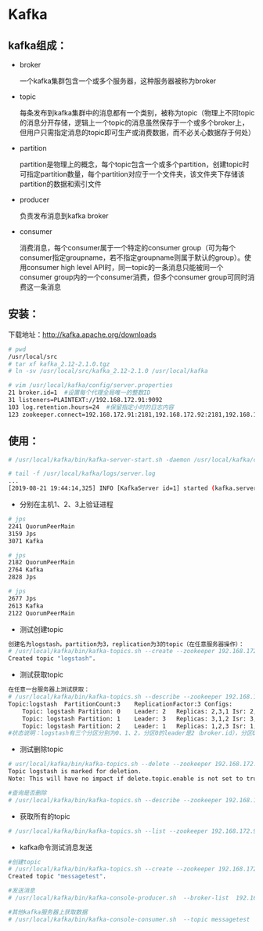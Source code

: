 # Kafka

## kafka组成：

- broker

  一个kafka集群包含一个或多个服务器，这种服务器被称为broker

- topic

  每条发布到kafka集群中的消息都有一个类别，被称为topic（物理上不同topic的消息分开存储，逻辑上一个topic的消息虽然保存于一个或多个broker上，但用户只需指定消息的topic即可生产或消费数据，而不必关心数据存于何处）

- partition

  partition是物理上的概念，每个topic包含一个或多个partition，创建topic时可指定partition数量，每个partition对应于一个文件夹，该文件夹下存储该partition的数据和索引文件

- producer

  负责发布消息到kafka broker

- consumer

  消费消息，每个consumer属于一个特定的consumer group（可为每个consumer指定groupname，若不指定groupname则属于默认的group）。使用consumer high level API时，同一topic的一条消息只能被同一个consumer group内的一个consumer消费，但多个consumer group可同时消费这一条消息

## 安装：

下载地址：http://kafka.apache.org/downloads

```bash
# pwd
/usr/local/src
# tar xf kafka_2.12-2.1.0.tgz
# ln -sv /usr/local/src/kafka_2.12-2.1.0 /usr/local/kafka

# vim /usr/local/kafka/config/server.properties
21 broker.id=1  #设置每个代理全局唯一的整数ID
31 listeners=PLAINTEXT://192.168.172.91:9092
103 log.retention.hours=24  #保留指定小时的日志内容
123 zookeeper.connect=192.168.172.91:2181,192.168.172.92:2181,192.168.172.93:2181 #所有的zookeeper地址
```

## 使用：

```bash
# /usr/local/kafka/bin/kafka-server-start.sh -daemon /usr/local/kafka/config/server.properties  #以守护进程的方式启动

# tail -f /usr/local/kafka/logs/server.log
...
[2019-08-21 19:44:14,325] INFO [KafkaServer id=1] started (kafka.server.KafkaServer)
```

- 分别在主机1、2、3上验证进程

```bash
# jps
2241 QuorumPeerMain
3159 Jps
3071 Kafka

# jps
2182 QuorumPeerMain
2764 Kafka
2828 Jps

# jps
2677 Jps
2613 Kafka
2122 QuorumPeerMain
```

- 测试创建topic

```bash
创建名为logstash，partition为3，replication为3的topic（在任意服务器操作）：
# /usr/local/kafka/bin/kafka-topics.sh --create --zookeeper 192.168.172.91:2181,192.168.172.92:2181,192.168.172.93:2181 --partitions 3 --replication-factor 3 --topic logstash
Created topic "logstash".
```

- 测试获取topic

```bash
在任意一台服务器上测试获取：
# /usr/local/kafka/bin/kafka-topics.sh --describe --zookeeper 192.168.172.91:2181,192.168.172.92:2181,192.168.172.93:2181 --topic logstash
Topic:logstash	PartitionCount:3	ReplicationFactor:3	Configs:
	Topic: logstash	Partition: 0	Leader: 2	Replicas: 2,3,1	Isr: 2,3,1
	Topic: logstash	Partition: 1	Leader: 3	Replicas: 3,1,2	Isr: 3,1,2
	Topic: logstash	Partition: 2	Leader: 1	Replicas: 1,2,3	Isr: 1,2,3
#状态说明：logstash有三个分区分别为0、1、2，分区0的leader是2（broker.id），分区0有三个副本，并且状态都为Isr（In-sync，表示可以参加选举成为leader）
```

- 测试删除topic

```bash
# usr/local/kafka/bin/kafka-topics.sh --delete --zookeeper 192.168.172.91:2181,192.168.172.92:2181,192.168.172.93:2181 --topic logstash
Topic logstash is marked for deletion.
Note: This will have no impact if delete.topic.enable is not set to true.

#查询是否删除
# /usr/local/kafka/bin/kafka-topics.sh --describe --zookeeper 192.168.172.91:2181,192.168.172.92:2181,192.168.172.93:2181 --topic logstash
```

- 获取所有的topic

```bash
# /usr/local/kafka/bin/kafka-topics.sh --list --zookeeper 192.168.172.91:2181,192.168.172.92:2181,192.168.172.93:2181
```

- kafka命令测试消息发送

```bash
#创建topic
# /usr/local/kafka/bin/kafka-topics.sh --create --zookeeper 192.168.172.91:2181,192.168.172.92:2181,192.168.172.93:2181 --partitions 3 --replication-factor 3 --topic messagetest
Created topic "messagetest".

#发送消息
# /usr/local/kafka/bin/kafka-console-producer.sh  --broker-list  192.168.172.91:9092,192.168.172.92:9092,192.168.172.93:9092  --topic messagetest

#其他kafka服务器上获取数据
# /usr/local/kafka/bin/kafka-console-consumer.sh  --topic messagetest  --bootstrap-server 192.168.172.91:9092 --from-beginning
```

 

